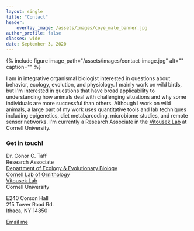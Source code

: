 ```yaml
---
layout: single
title: "Contact"
header:
    overlay_image: /assets/images/coye_male_banner.jpg
author_profile: false
classes: wide
date: September 3, 2020
---
```


{% include figure image_path="/assets/images/contact-image.jpg" alt="" caption="" %}

I am in integrative organismal biologist interested in questions about behavior, ecology, evolution, and physiology. I mainly work on wild birds, but I'm interested in questions that have broad applicability to understanding how animals deal with challenging situations and why some individuals are more successful than others. Although I work on wild animals, a large part of my work uses quantitative tools and lab techniques including epigenetics, diet metabarcoding, microbiome studies, and remote sensor networks. I'm currently a Research Associate in the [Vitousek Lab](http://www.vitousek.weebly.com) at Cornell University. 

### Get in touch!

Dr. Conor C. Taff<br>
Research Associate<br>
[Department of Ecology & Evolutionary Biology][1]<br>
[Cornell Lab of Ornithology][2]<br>
[Vitousek Lab](https://www.vitousek.weebly.com)
<br>
Cornell University

E240 Corson Hall<br />
215 Tower Road Rd.<br />
Ithaca, NY 14850<br />

<a href="mailto:{{ 'cct63@cornell.edu' | encode_email }}" title="Email me">Email me</a>

[1]: https://ecologyandevolution.cornell.edu/
[2]: https://www.birds.cornell.edu
